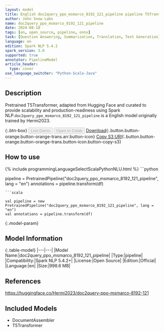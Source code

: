```yaml
---
layout: model
title: English doc2query_ppo_msmarco_8192_121_pipeline pipeline T5Transformer from Hermi2023
author: John Snow Labs
name: doc2query_ppo_msmarco_8192_121_pipeline
date: 2024-08-18
tags: [en, open_source, pipeline, onnx]
task: [Question Answering, Summarization, Translation, Text Generation]
language: en
edition: Spark NLP 5.4.2
spark_version: 3.0
supported: true
annotator: PipelineModel
article_header:
  type: cover
use_language_switcher: "Python-Scala-Java"
---
```


## Description

Pretrained T5Transformer, adapted from Hugging Face and curated to provide scalability and production-readiness using Spark NLP.`doc2query_ppo_msmarco_8192_121_pipeline` is a English model originally trained by Hermi2023.

{:.btn-box}
<button class="button button-orange" disabled>Live Demo</button>
<button class="button button-orange" disabled>Open in Colab</button>
[Download](https://s3.amazonaws.com/auxdata.johnsnowlabs.com/public/models/doc2query_ppo_msmarco_8192_121_pipeline_en_5.4.2_3.0_1723939289853.zip){:.button.button-orange.button-orange-trans.arr.button-icon}
[Copy S3 URI](s3://auxdata.johnsnowlabs.com/public/models/doc2query_ppo_msmarco_8192_121_pipeline_en_5.4.2_3.0_1723939289853.zip){:.button.button-orange.button-orange-trans.button-icon.button-copy-s3}

## How to use



<div class="tabs-box" markdown="1">
{% include programmingLanguageSelectScalaPythonNLU.html %}
```python

pipeline = PretrainedPipeline("doc2query_ppo_msmarco_8192_121_pipeline", lang = "en")
annotations =  pipeline.transform(df)   

```
```scala

val pipeline = new PretrainedPipeline("doc2query_ppo_msmarco_8192_121_pipeline", lang = "en")
val annotations = pipeline.transform(df)

```
</div>

{:.model-param}
## Model Information

{:.table-model}
|---|---|
|Model Name:|doc2query_ppo_msmarco_8192_121_pipeline|
|Type:|pipeline|
|Compatibility:|Spark NLP 5.4.2+|
|License:|Open Source|
|Edition:|Official|
|Language:|en|
|Size:|998.6 MB|

## References

https://huggingface.co/Hermi2023/doc2query-ppo-msmarco-8192-121

## Included Models

- DocumentAssembler
- T5Transformer
